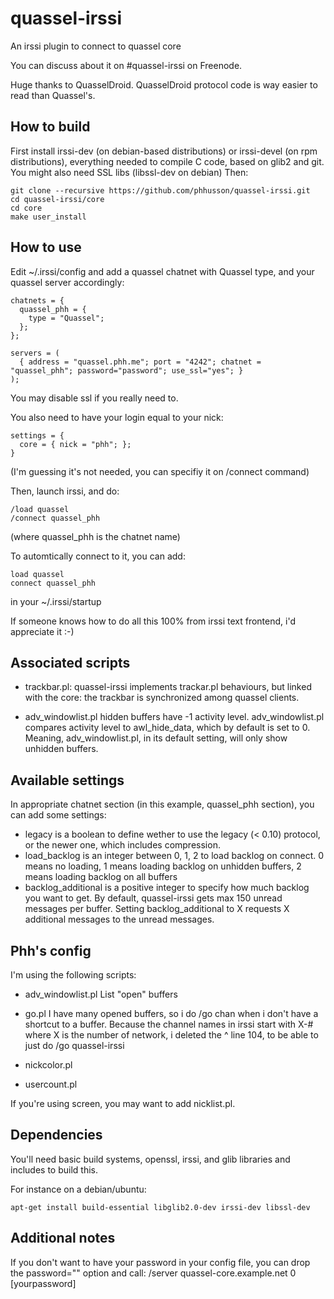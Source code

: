 quassel-irssi
=============

An irssi plugin to connect to quassel core

You can discuss about it on #quassel-irssi on Freenode.

Huge thanks to QuasselDroid. QuasselDroid protocol code is way easier to read than Quassel's.

How to build
------------

First install irssi-dev (on debian-based distributions) or irssi-devel (on rpm distributions),
everything needed to compile C code, based on glib2 and git. 
You might also need SSL libs (libssl-dev on debian)
Then:

    git clone --recursive https://github.com/phhusson/quassel-irssi.git
    cd quassel-irssi/core
    cd core
    make user_install

How to use
----------

Edit ~/.irssi/config and add a quassel chatnet with Quassel type, and your quassel server accordingly:

    chatnets = {
      quassel_phh = {
        type = "Quassel";
      };
    };

    servers = (
      { address = "quassel.phh.me"; port = "4242"; chatnet = "quassel_phh"; password="password"; use_ssl="yes"; }
    );

You may disable ssl if you really need to.

You also need to have your login equal to your nick:

    settings = {
      core = { nick = "phh"; };
    }
  
(I'm guessing it's not needed, you can specifiy it on /connect command)

Then, launch irssi, and do:

    /load quassel
    /connect quassel_phh
  
(where quassel_phh is the chatnet name)

To automtically connect to it, you can add:

    load quassel
    connect quassel_phh
  
in your ~/.irssi/startup

If someone knows how to do all this 100% from irssi text frontend, i'd appreciate it :-)

Associated scripts
------------------

- trackbar.pl:
 quassel-irssi implements trackar.pl behaviours, but linked with the core:
 the trackbar is synchronized among quassel clients.

- adv_windowlist.pl
 hidden buffers have -1 activity level.
 adv_windowlist.pl compares activity level to awl_hide_data, which by default is set to 0.
 Meaning, adv_windowlist.pl, in its default setting, will only show unhidden buffers.


Available settings
------------------

In appropriate chatnet section (in this example, quassel_phh section), you can add some settings:
- legacy is a boolean to define wether to use the legacy (< 0.10) protocol, or the newer one, which includes compression.
- load_backlog is an integer between 0, 1, 2 to load backlog on connect.
 0 means no loading, 1 means loading backlog on unhidden buffers, 2 means loading backlog on all buffers
- backlog_additional is a positive integer to specify how much backlog you want to get.
 By default, quassel-irssi gets max 150 unread messages per buffer. Setting backlog_additional to X requests X additional messages to the unread messages.


Phh's config
------------

I'm using the following scripts:
- adv_windowlist.pl
 List "open" buffers
- go.pl
 I have many opened buffers, so i do /go chan when i don't have a shortcut to a buffer.
 Because the channel names in irssi start with X-# where X is the number of network,
 i deleted the ^ line 104, to be able to just do /go quassel-irssi

- nickcolor.pl
- usercount.pl

If you're using screen, you may want to add nicklist.pl.


Dependencies
------------

You'll need basic build systems, openssl, irssi, and glib libraries and includes to build this.

For instance on a debian/ubuntu:

    apt-get install build-essential libglib2.0-dev irssi-dev libssl-dev



Additional notes
----------------

If you don't want to have your password in your config file, you can drop the password="" option and call:
/server quassel-core.example.net 0 [yourpassword]

